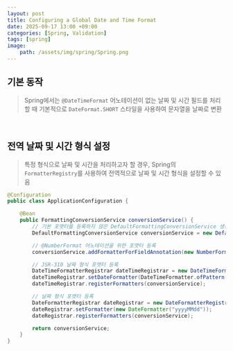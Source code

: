 ```yaml
---
layout: post
title: Configuring a Global Date and Time Format
date: 2025-09-17 13:00 +09:00
categories: [Spring, Validation]
tags: [spring]
image:
    path: /assets/img/spring/Spring.png
---
```


## 기본 동작

> Spring에서는 `@DateTimeFormat` 어노테이션이 없는 날짜 및 시간 필드를 처리할 때 기본적으로 `DateFormat.SHORT` 스타일을 사용하여 문자열을 날짜로 변환

<br>

## 전역 날짜 및 시간 형식 설정

> 특정 형식으로 날짜 및 시간을 처리하고자 할 경우, Spring의 `FormatterRegistry`를 사용하여 전역적으로 날짜 및 시간 형식을 설정할 수 있음

```java
@Configuration
public class ApplicationConfiguration {

    @Bean
    public FormattingConversionService conversionService() {
        // 기본 포맷터를 등록하지 않은 DefaultFormattingConversionService 생성
        DefaultFormattingConversionService conversionService = new DefaultFormattingConversionService(false);

        // @NumberFormat 어노테이션을 위한 포맷터 등록
        conversionService.addFormatterForFieldAnnotation(new NumberFormatAnnotationFormatterFactory());

        // JSR-310 날짜 형식 포맷터 등록
        DateTimeFormatterRegistrar dateTimeRegistrar = new DateTimeFormatterRegistrar();
        dateTimeRegistrar.setDateFormatter(DateTimeFormatter.ofPattern("yyyyMMdd"));
        dateTimeRegistrar.registerFormatters(conversionService);

        // 날짜 형식 포맷터 등록
        DateFormatterRegistrar dateRegistrar = new DateFormatterRegistrar();
        dateRegistrar.setFormatter(new DateFormatter("yyyyMMdd"));
        dateRegistrar.registerFormatters(conversionService);

        return conversionService;
    }
}
```